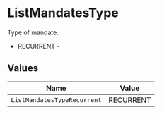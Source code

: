 # ListMandatesType

Type of mandate.
* RECURRENT - 


## Values

| Name                        | Value                       |
| --------------------------- | --------------------------- |
| `ListMandatesTypeRecurrent` | RECURRENT                   |